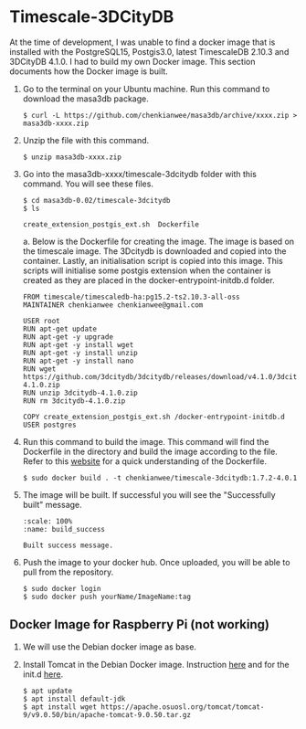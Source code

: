 # Timescale-3DCityDB
At the time of development, I was unable to find a docker image that is installed with the PostgreSQL15, Postgis3.0, latest TimescaleDB 2.10.3 and 3DCityDB 4.1.0. I had to build my own Docker image. This section documents how the Docker image is built.

1. Go to the terminal on your Ubuntu machine. Run this command to download the masa3db package.
    ```
    $ curl -L https://github.com/chenkianwee/masa3db/archive/xxxx.zip > masa3db-xxxx.zip
    ```
2. Unzip the file with this command.
    ```
    $ unzip masa3db-xxxx.zip
    ```
3. Go into the masa3db-xxxx/timescale-3dcitydb folder with this command. You will see these files.
    ```
    $ cd masa3db-0.02/timescale-3dcitydb
    $ ls
    ```
    ```
    create_extension_postgis_ext.sh  Dockerfile
    ```
    a. Below is the Dockerfile for creating the image. The image is based on the timescale image. The 3Dcitydb is downloaded and copied into the container. Lastly, an initialisation script is copied into this image. This scripts will initialise some postgis extension when the container is created as they are placed in the docker-entrypoint-initdb.d folder.
    ```
    FROM timescale/timescaledb-ha:pg15.2-ts2.10.3-all-oss
    MAINTAINER chenkianwee chenkianwee@gmail.com

    USER root
    RUN apt-get update
    RUN apt-get -y upgrade
    RUN apt-get -y install wget
    RUN apt-get -y install unzip
    RUN apt-get -y install nano
    RUN wget https://github.com/3dcitydb/3dcitydb/releases/download/v4.1.0/3dcitydb-4.1.0.zip
    RUN unzip 3dcitydb-4.1.0.zip
    RUN rm 3dcitydb-4.1.0.zip

    COPY create_extension_postgis_ext.sh /docker-entrypoint-initdb.d
    USER postgres
    ```
4. Run this command to build the image. This command will find the Dockerfile in the directory and build the image according to the file. Refer to this [website](https://thenewstack.io/docker-basics-how-to-use-dockerfiles/) for a quick understanding  of the Dockerfile.
    ```
    $ sudo docker build . -t chenkianwee/timescale-3dcitydb:1.7.2-4.0.1
    ```
5. The image will be built. If successful you will see the "Successfully built" message.
    ```{figure} /_static/051docker_image/build_success.png
    :scale: 100%
    :name: build_success

    Built success message.
    ```
6. Push the image to your docker hub. Once uploaded, you will be able to pull from the repository.
    ```
    $ sudo docker login
    $ sudo docker push yourName/ImageName:tag
    ```

## Docker Image for Raspberry Pi (not working)

1. We will use the Debian docker image as base.

2. Install Tomcat in the Debian Docker image. Instruction [here](https://tecadmin.net/install-apache-tomcat-9-on-debian/) and for the init.d [here](https://javabirder.wordpress.com/2016/02/18/install-tomcat-9-ubuntu/).

    ```
    $ apt update
    $ apt install default-jdk
    $ apt install wget https://apache.osuosl.org/tomcat/tomcat-9/v9.0.50/bin/apache-tomcat-9.0.50.tar.gz
    ```
